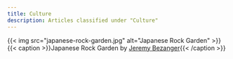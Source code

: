```yaml
---
title: Culture
description: Articles classified under "Culture"
---
```

{{< img src="japanese-rock-garden.jpg" alt="Japanese Rock Garden" >}}
{{< caption >}}Japanese Rock Garden by [Jeremy Bezanger](https://unsplash.com/photos/EahSUiwMgMQ){{< /caption >}}